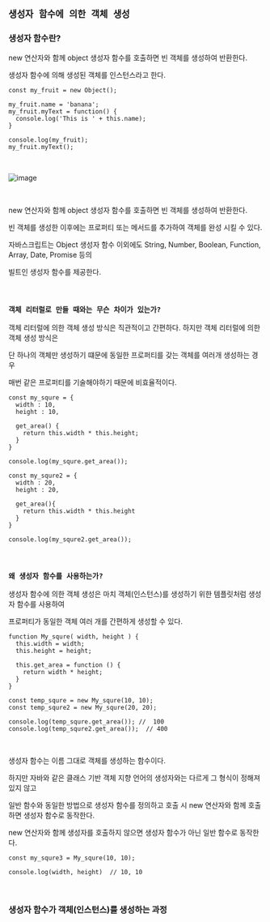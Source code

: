 ## `생성자 함수에 의한 객체 생성`

### 생성자 함수란?

new 연산자와 함께 object 생성자 함수를 호출하면 빈 객체를 생성하여 반환한다.

생성자 함수에 의해 생성된 객체를 인스턴스라고 한다.

```
const my_fruit = new Object();

my_fruit.name = 'banana';
my_fruit.myText = function() {
  console.log('This is ' + this.name);
}

console.log(my_fruit);
my_fruit.myText();
```

<br />

![image](https://user-images.githubusercontent.com/94499416/209273622-31a894f6-47a4-4c96-80cf-584e9d3b9da5.png)

<br />

new 연산자와 함께 object 생성자 함수를 호출하면 빈 객체를 생성하여 반환한다.

빈 객체를 생성한 이후에는 프로퍼티 또는 메서드를 추가하여 객체를 완성 시킬 수 있다.

자바스크립트는 Object 생성자 함수 이외에도 String, Number, Boolean, Function, Array, Date, Promise 등의

빌트인 생성자 함수를 제공한다.

<br />

### `객체 리터럴로 만들 때와는 무슨 차이가 있는가?`

객체 리터럴에 의한 객체 생성 방식은 직관적이고 간편하다. 하지만 객체 리터럴에 의한 객체 생성 방식은

단 하나의 객체만 생성하기 떄문에 동일한 프로퍼티를 갖는 객체를 여러개 생성하는 경우

매번 같은 프로퍼티를 기술해야하기 때문에 비효율적이다.

```
const my_squre = {
  width : 10,
  height : 10,
  
  get_area() {
    return this.width * this.height;
  }
}

console.log(my_squre.get_area());

const my_squre2 = {
  width : 20,
  height : 20,
  
  get_area(){
    return this.width * this.height
  }
}

console.log(my_squre2.get_area());

```

<br />

### `왜 생성자 함수를 사용하는가?`

생성자 함수에 의한 객체 생성은 마치 객체(인스턴스)를 생성하기 위한 템플릿처럼 생성자 함수를 사용하여

프로퍼티가 동일한 객체 여러 개를 간편하게 생성할 수 있다.

```
function My_squre( width, height ) {
  this.width = width;
  this.height = height;
  
  this.get_area = function () {
    return width * height;
  }
}

const temp_squre = new My_squre(10, 10);
const temp_squre2 = new My_squre(20, 20);

console.log(temp_squre.get_area()); //  100
console.log(temp_squre2.get_area());  // 400
```

<br />

생성자 함수는 이름 그대로 객체를 생성하는 함수이다.

하지만 자바와 같은 클래스 기반 객체 지향 언어의 생성자와는 다르게 그 형식이 정해져 있지 않고

일반 함수와 동일한 방법으로 생성자 함수를 정의하고 호출 시 new 연산자와 함께 호출하면 생성자 함수로 동작한다.

new 연산자와 함께 생성자를 호출하지 않으면 생성자 함수가 아닌 일반 함수로 동작한다.

```
const my_squre3 = My_squre(10, 10);

console.log(width, height)  // 10, 10
```

<br />

### 생성자 함수가 객체(인스턴스)를 생성하는 과정

